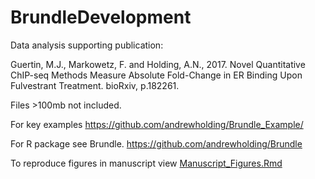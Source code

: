 # BrundleDevelopment

Data analysis supporting publication:

Guertin, M.J., Markowetz, F. and Holding, A.N., 2017. Novel Quantitative ChIP-seq Methods Measure Absolute Fold-Change in ER Binding Upon Fulvestrant Treatment. bioRxiv, p.182261.

Files >100mb not included.

For key examples https://github.com/andrewholding/Brundle_Example/

For R package see Brundle. https://github.com/andrewholding/Brundle

To reproduce figures in manuscript view [Manuscript_Figures.Rmd](https://cdn.rawgit.com/andrewholding/BrundleDevelopment/master/Manuscript_Figures.html)
